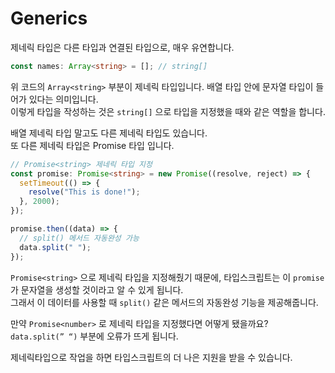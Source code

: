 # Generics

제네릭 타입은 다른 타입과 연결된 타입으로, 매우 유연합니다.

```typescript
const names: Array<string> = []; // string[]
```

위 코드의 `Array<string>` 부분이 제네릭 타입입니다. 배열 타입 안에 문자열 타입이 들어가 있다는 의미입니다.  
이렇게 타입을 작성하는 것은 `string[]` 으로 타입을 지정했을 때와 같은 역할을 합니다.

배열 제네릭 타입 말고도 다른 제네릭 타입도 있습니다.  
또 다른 제네릭 타입은 Promise 타입 입니다.

```typescript
// Promise<string> 제네릭 타입 지정
const promise: Promise<string> = new Promise((resolve, reject) => {
  setTimeout(() => {
    resolve("This is done!");
  }, 2000);
});

promise.then((data) => {
  // split() 메서드 자동완성 가능
  data.split(" ");
});
```

`Promise<string>` 으로 제네릭 타입을 지정해줬기 때문에, 타입스크립트는 이 `promise`가 문자열을 생성할 것이라고 알 수 있게 됩니다.  
그래서 이 데이터를 사용할 때 `split()` 같은 메서드의 자동완성 기능을 제공해줍니다.

만약 `Promise<number>` 로 제네릭 타입을 지정했다면 어떻게 됐을까요?  
`data.split(” “)` 부분에 오류가 뜨게 됩니다.

제네릭타입으로 작업을 하면 타입스크립트의 더 나은 지원을 받을 수 있습니다.

<br/>